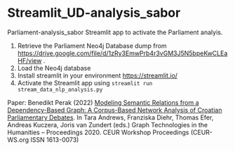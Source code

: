 # Streamlit_UD-analysis_sabor
Parliament-analysis_sabor
Streamlit app to activate the Parliament analyis.

1. Retrieve the Parliament Neo4j Database dump from https://drive.google.com/file/d/1zRy3EmwPrb4r3vGM3J5N5bpeKwCLEaHF/view .
2. Load the Neo4j database
3. Install streamlit in your environment https://streamlit.io/
4. Activate the Streamlit app  using `streamlit run stream_data_nlp_analysis.py`

Paper:
Benedikt Perak (2022) [Modeling Semantic Relations from a Dependency-Based Graph: A Corpus-Based Network Analysis of Croatian Parliamentary Debates](http://ceur-ws.org/Vol-3110/paper9.pdf). In Tara Andrews, Franziska Diehr, Thomas Efer, Andreas Kuczera, Joris van Zundert (eds.) Graph Technologies in the Humanities – Proceedings 2020. CEUR Workshop Proceedings (CEUR-WS.org ISSN 1613-0073)
